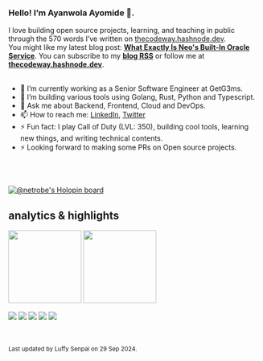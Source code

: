 ### Hello! I’m Ayanwola Ayomide 👋.

I love building open source projects, learning, and teaching in public through the 570 words I’ve written on [thecodeway.hashnode.dev](https://thecodeway.hashnode.dev/).<br>You might like my latest blog post: **[What Exactly Is Neo's Built-In Oracle Service](https://blog.bloombyte.dev/what-exactly-is-neos-built-in-oracle-service)**. You can subscribe to my [**blog RSS**](https://thecodeway.hashnode.dev/rss.xml) or follow me at [**thecodeway.hashnode.dev**](https://thecodeway.hashnode.dev).<br><br>
- 🔭 I’m currently working as a Senior Software Engineer at GetG3ms.
- 🌱 I’m building various tools using Golang, Rust, Python and Typescript.
- 💬 Ask me about Backend, Frontend, Cloud and DevOps.
- 📫 How to reach me: [LinkedIn](https://www.linkedin.com/in/ayomide-ayanwola/), [Twitter](https://twitter.com/netrobeweb)
- ⚡ Fun fact: I play Call of Duty (LVL: 350), building cool tools, learning new things, and writing technical contents.
- ⚡ Looking forward to making some PRs on Open source projects.

<br>
<br>

[![@netrobe's Holopin board](https://holopin.me/netrobe)](https://holopin.io/@netrobe)

## analytics & highlights

<a href="https://github.com/anuraghazra/github-readme-stats"><img height="145em" src="https://github-readme-stats-bpires.vercel.app/api?username=devvspaces&hide_title=true&line_height=25&hide_rank=false&theme=dracula&show_icons=true&include_all_commits=true&hide_border=true"></a>
<a href="https://github.com/denvercoder1/github-readme-streak-stats"><img height="145em" src="https://github-readme-streak-stats.herokuapp.com/?user=devvspaces&theme=dracula&hide_border=true"></a>

![](https://github-profile-summary-cards.vercel.app/api/cards/profile-details?username=devvspaces&theme=github)
![](https://github-profile-summary-cards.vercel.app/api/cards/repos-per-language?username=devvspaces&theme=github)
![](https://github-profile-summary-cards.vercel.app/api/cards/most-commit-language?username=devvspaces&theme=github)
![](https://github-profile-summary-cards.vercel.app/api/cards/stats?username=devvspaces&theme=github)
![](https://github-profile-summary-cards.vercel.app/api/cards/productive-time?username=devvspaces&theme=github)

<br>
	<br><sub>Last updated by Luffy Senpai on 29 Sep 2024.</sub><br>